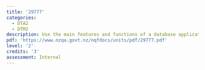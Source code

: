 ```yaml
---
title: '29777'
categories:
  - DTA2
  - DTM2
description: Use the main features and functions of a database application to create and test a database
pdf: 'https://www.nzqa.govt.nz/nqfdocs/units/pdf/29777.pdf'
level: '2'
credits: '3'
assessment: Internal
---
```


